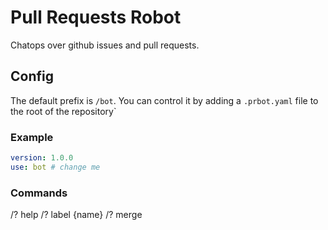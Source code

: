 # Pull Requests Robot

Chatops over github issues and pull requests.

## Config
The default prefix is `/bot`. You can control it by adding a `.prbot.yaml` file to the root of the repository`

### Example
```yaml
version: 1.0.0
use: bot # change me 
```

### Commands

/? help
/? label {name}
/? merge
